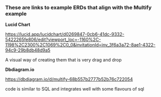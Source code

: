 ### These are links to example ERDs that align with the Multify example

**Lucid Chart**

https://lucid.app/lucidchart/d0269847-0cb6-41dc-9332-5422265fe806/edit?viewport_loc=-1160%2C-1198%2C2300%2C1069%2C0_0&invitationId=inv_3f6a3a72-8ae1-4322-94c9-29b8db48d9a5

A visual way of creating them that is very drag and drop

**Dbdiagram.io**

https://dbdiagram.io/d/multify-68b557b2777b52b76c722054

code is similar to SQL and integrates well with some flavours of sql